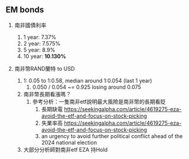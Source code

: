 ## EM bonds
1. 南非國債利率
	1. 1 year: 7.37%
	2. 2 year: 7.575%
	3. 5 year: 8.9%
	4. 10 year: **10.130%**

2. 南非幣RAND蘭特 to USD
	1. 1: 0.05 to 1:0.58, median around 1:0.054 (last 1 year)
		1. 0.050 / 0.054 ~= 0.925 losing around 0.075
	2.  南非幣長期看漲嗎？
		1. 參考分析：一隻南非etf說明最大風險是南非幣的長期看貶
			1. 長期缺電 https://seekingalpha.com/article/4619275-eza-avoid-the-etf-and-focus-on-stock-picking
			2. 失業率高 https://seekingalpha.com/article/4619275-eza-avoid-the-etf-and-focus-on-stock-picking
			3. an urgency to avoid further political conflict ahead of the 2024 national election
	3. 大部分分析師對南非etf EZA 持Hold
